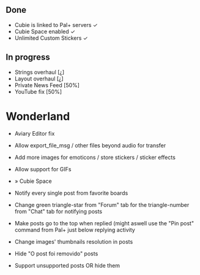 ## **Done** ##

* Cubie is linked to Pal+ servers ✓ 
* Cubie Space enabled ✓ 
* Unlimited Custom Stickers ✓ 

## **In progress** ##

* Strings overhaul [¿]
* Layout overhaul [¿] 
* Private News Feed [50%] 
* YouTube fix [50%] 

# Wonderland #

* Aviary Editor fix
* Allow export_file_msg / other files beyond audio for transfer
* Add more images for emoticons / store stickers / sticker effects
* Allow support for GIFs

* » Cubie Space
* Notify every single post from favorite boards
* Change green triangle-star from "Forum" tab for the triangle-number from "Chat" tab for notifying posts
* Make posts go to the top when replied (might aswell use the "Pin post" command from Pal+ just below replying activity
* Change images' thumbnails resolution in posts
* Hide "O post foi removido" posts
* Support unsupported posts OR hide them